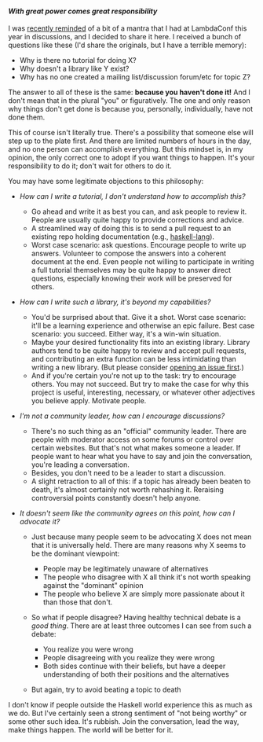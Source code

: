 #### *With great power comes great responsibility*

I was
[recently reminded](https://twitter.com/snoyberg/status/880637139574304769)
of a bit of a mantra that I had at LambdaConf this year in
discussions, and I decided to share it here. I received a bunch of
questions like these (I'd share the originals, but I have a terrible
memory):

* Why is there no tutorial for doing X?
* Why doesn't a library like Y exist?
* Why has no one created a mailing list/discussion forum/etc for topic
  Z?

The answer to all of these is the same: __because you haven't done
it!__ And I don't mean that in the plural "you" or figuratively. The
one and only reason why things don't get done is because you,
personally, individually, have not done them.

This of course isn't literally true. There's a possibility that
someone else will step up to the plate first. And there are limited
numbers of hours in the day, and no one person can accomplish
everything. But this mindset is, in my opinion, the only correct one
to adopt if you want things to happen. It's your responsibility to do
it; don't wait for others to do it.

You may have some legitimate objections to this philosophy:

* *How can I write a tutorial, I don't understand how to accomplish
  this?*

    * Go ahead and write it as best you can, and ask people to review
      it. People are usually quite happy to provide corrections and
      advice.
    * A streamlined way of doing this is to send a pull request to an
      existing repo holding documentation (e.g.,
      [haskell-lang](https://github.com/haskell-lang/haskell-lang#contributing-content)).
    * Worst case scenario: ask questions. Encourage people to write up
      answers. Volunteer to compose the answers into a coherent
      document at the end. Even people not willing to participate in
      writing a full tutorial themselves may be quite happy to answer
      direct questions, especially knowing their work will be
      preserved for others.

* *How can I write such a library, it's beyond my capabilities?*

    * You'd be surprised about that. Give it a shot. Worst case
      scenario: it'll be a learning experience and otherwise an epic
      failure. Best case scenario: you succeed. Either way, it's a
      win-win situation.
    * Maybe your desired functionality fits into an existing
      library. Library authors tend to be quite happy to review and
      accept pull requests, and contributing an extra function can be
      less intimidating than writing a new library. (But please
      consider
      [opening an issue first](/blog/2017/06/how-to-send-me-a-pull-request?preview=true).)
    * And if you're certain you're not up to the task: try to
      encourage others. You may not succeed. But try to make the case
      for why this project is useful, interesting, necessary, or
      whatever other adjectives you believe apply. Motivate people.

* *I'm not a community leader, how can I encourage discussions?*

    * There's no such thing as an "official" community leader. There
      are people with moderator access on some forums or control over
      certain websites. But that's not what makes someone a leader. If
      people want to hear what you have to say and join the
      conversation, you're leading a conversation.
    * Besides, you don't need to be a leader to start a discussion.
    * A slight retraction to all of this: if a topic has already been
      beaten to death, it's almost certainly not worth rehashing
      it. Reraising controversial points constantly doesn't help
      anyone.

* *It doesn't seem like the community agrees on this point, how can I advocate it?*

    * Just because many people seem to be advocating X does not mean
      that it is universally held. There are many reasons why X seems
      to be the dominant viewpoint:

        * People may be legitimately unaware of alternatives
        * The people who disagree with X all think it's not worth
          speaking against the "dominant" opinion
        * The people who believe X are simply more passionate about it
          than those that don't.

    * So what if people disagree? Having healthy technical debate is a
      _good thing_. There are at least three outcomes I can see from
      such a debate:

        * You realize you were wrong
        * People disagreeing with you realize they were wrong
        * Both sides continue with their beliefs, but have a deeper
          understanding of both their positions and the alternatives

    * But again, try to avoid beating a topic to death

I don't know if people outside the Haskell world experience this as
much as we do. But I've certainly seen a strong sentiment of "not
being worthy" or some other such idea. It's rubbish. Join the
conversation, lead the way, make things happen. The world will be
better for it.
